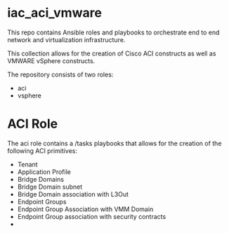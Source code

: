 # iac_aci_vmware

This repo contains Ansible roles and playbooks to orchestrate end to end network and virtualization infrastructure.

This collection allows for the creation of Cisco ACI constructs as well as VMWARE vSphere constructs.

The repository consists of two roles:
- aci
- vsphere



# ACI Role

The aci role contains a /tasks playbooks that allows for the creation of the following ACI primitives:

- Tenant
- Application Profile
- Bridge Domains
- Bridge Domain subnet
- Bridge Domain association with L3Out
- Endpoint Groups
- Endpoint Group Association with VMM Domain
- Endpoint Group association with security contracts
- 
